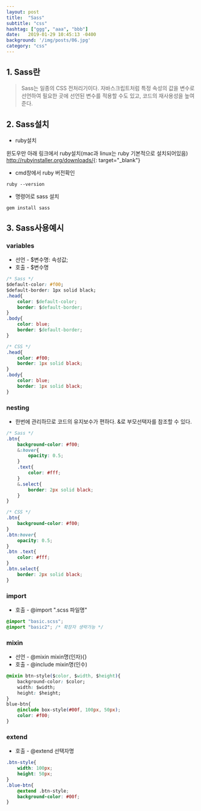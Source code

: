 ```yaml
---
layout: post
title:  "Sass"
subtitle: "css"
hashtag: ["ggg", "aaa", "bbb"]
date:   2019-01-29 10:45:13 -0400
background: '/img/posts/06.jpg'
category: "css"
---
```


## 1. Sass란
> Sass는 일종의 CSS 전처리기이다. 자바스크립트처럼 특정 속성의 값을 변수로 선언하여 필요한 곳에 선언된 변수를 적용할 수도 있고, 코드의 재사용성을 높여준다.


## 2. Sass설치
+ ruby설치

윈도우만 아래 링크에서 ruby설치(mac과 linux는 ruby 기본적으로 설치되어있음)
<http://rubyinstaller.org/downloads/>{: target="_blank"}

+ cmd창에서 ruby 버전확인

~~~
ruby --version
~~~

+ 명령어로 sass 설치

~~~
gem install sass
~~~


## 3. Sass사용예시
### variables
+ 선언 - $변수명: 속성값;<br/>
+ 호출 - $변수명

```css
/* Sass */
$default-color: #f00;
$default-border: 1px solid black;
.head{
	color: $default-color;
    border: $default-border;
}
.body{
	color: blue;
    border: $default-border;
}
```

~~~css
/* CSS */
.head{
	color: #f00;
    border: 1px solid black;
}
.body{
	color: blue;
    border: 1px solid black;
}
~~~

### nesting

+ 한번에 관리하므로 코드의 유지보수가 편하다.
&로 부모선택자를 참조할 수 있다.

~~~css
/* Sass */
.btn{
	background-color: #f00;
    &:hover{
    	opacity: 0.5;
    }
    .text{
    	color: #fff;
    }
    &.select{
    	border: 2px solid black;
    }
}
~~~
~~~css
/* CSS */
.btn{
	background-color: #f00;
}
.btn:hover{
	opacity: 0.5;
}
.btn .text{
	color: #fff;
}
.btn.select{
	border: 2px solid black;
}
~~~

### import

+ 호출 - @import ".scss 파일명"

~~~css
@import "basic.scss";
@import "basic2"; /* 확장자 생략가능 */
~~~


### mixin

+ 선언 - @mixin mixin명(인자){}
+ 호출 - @include mixin명(인수)

~~~css
@mixin btn-style($color, $width, $height){
	background-color: $color;
    width: $width;
    height: $height;
}
blue-btn{
	@include box-style(#00f, 100px, 50px);
    color: #f00;
}
~~~

### extend

+ 호출 - @extend 선택자명

~~~css
.btn-style{
    width: 100px;
    height: 50px;
}
.blue-btn{
	@extend .btn-style;
    background-color: #00f;
}
~~~